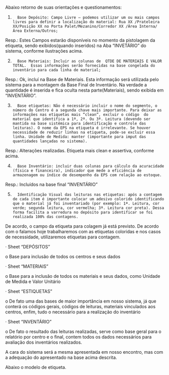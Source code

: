 Abaixo retorno de suas orientações e questionamentos:

 

1.       Base Depósito: Campo Livre – podemos utilizar um ou mais campos livres para definir a localização do material: Rua XX /Prateleira XX/Posição XX no Porta Palet/Mezanino/Corredor XX /Área Interna/Área Externa/Outros;

Resp.: Estes Campos estarão disponíveis no momento da pistolagem da etiqueta, sendo exibidos(quando inseridos) na Aba “INVETÁRIO” do sistema, conforme ilustrações acima.

 

2.       Base Materiais: Incluir as colunas de  QTDE DE MATERIAIS E VALOR TOTAL.  Essas informações serão fornecidas na base congelada do inventário para cada linha de material;

Resp.: Ok, incluí na Base de Materiais. Esta informação será utilizada pelo sistema para a montagem da Base Final de Inventário. Na verdade a quantidade é inserida e fica oculta nesta parte(Materiais), sendo exibida em “INVENTÁRIO”.

 

3.       Base etiquetas: Não é necessário incluir o nome do segmento, o número do Centro é a segunda chave mais importante. Para deixar as informações nas etiquetas mais “clean”, excluir o código  do material que identifica a 1ª, 2ª. Ou 3ª. Leitura (devendo ser mantida na base sistêmica para identificação e controle das leituras). O nome da EPS na etiqueta é irrelevante. Se houver necessidade de reduzir linhas na etiqueta, pode-se excluir essa linha. Unidade de Medida: manter (importante para imput das quantidades lançadas no sistema).

Resp.: Alterações realizadas. Etiqueta mais clean e assertiva, conforme acima.

 

4.       Base Inventário: incluir duas colunas para cálculo da acuracidade (física e financeira), indicador que mede a eficiência de armazenagem ou índice de desempenho da EPS com relação ao estoque.

Resp.: Incluídos na base final “INVENTÁRIO”

 

5.       Identificação Visual das leituras nas etiquetas: após a contagem de cada item é importante colocar um adesivo colorido identificando que o material já foi inventariado (por exemplo: 1ª. Leitura, cor verde; segunda leitura, cor vermelha; 3ª. Leitura cor preta). Dessa forma facilita a varredura no depósito para identificar se foi realizada 100% das contagens.

De acordo, o campo da etiqueta para colagem já está previsto. De acordo com o falamos hoje trabalharemos com as etiquetas coloridas e nos casos de necessidade, utilizaremos etiquetas para contagem.









·         Sheet “DEPÓSITOS”

o   Base para inclusão de todos os centros e seus dados

 

·         Sheet “MATERIAIS”

o   Base para a inclusão de todos os materiais e seus dados, como Unidade de Medida e Valor Unitário

 

·         Sheet “ESTIQUETAS”

o   De fato uma das bases de maior importância em nosso sistema, já que conterá os códigos gerais, códigos de leituras, materiais vinculados aos centros, enfim, tudo o necessário para a realização do inventário

 

·         Sheet “INVENTÁRIO”

o   De fato o resultado das leituras realizadas, serve como base geral para o relatório por centro e o final, contem todos os dados necessários para avaliação dos inventários realizados.

 

A cara do sistema será a mesma apresentada em nosso encontro, mas com a adequação do apresentado na base acima descrita.

Abaixo o modelo de etiqueta.
